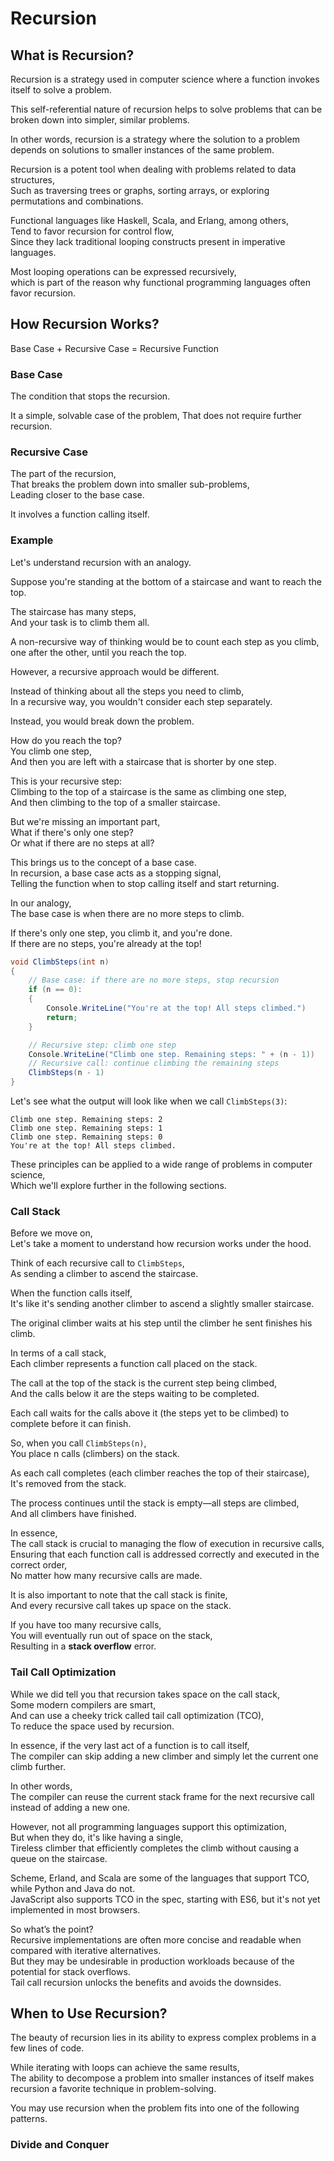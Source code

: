 # Recursion

## What is Recursion?

Recursion is a strategy used in computer science where a function invokes itself to solve a problem.

This self-referential nature of recursion helps to solve problems that can be broken down into simpler, similar problems.

In other words, recursion is a strategy where the solution to a problem depends on solutions to smaller instances of the same problem.

Recursion is a potent tool when dealing with problems related to data structures,  
Such as traversing trees or graphs, sorting arrays, or exploring permutations and combinations.

Functional languages like Haskell, Scala, and Erlang, among others,  
Tend to favor recursion for control flow,  
Since they lack traditional looping constructs present in imperative languages.

Most looping operations can be expressed recursively,  
which is part of the reason why functional programming languages often favor recursion.

## How Recursion Works?

Base Case + Recursive Case = Recursive Function

### Base Case

The condition that stops the recursion.

It a simple, solvable case of the problem,
That does not require further recursion.

### Recursive Case

The part of the recursion,  
That breaks the problem down into smaller sub-problems,  
Leading closer to the base case.

It involves a function calling itself.

### Example

Let's understand recursion with an analogy.

Suppose you're standing at the bottom of a staircase and want to reach the top.

The staircase has many steps,  
And your task is to climb them all.

A non-recursive way of thinking would be to count each step as you climb, one after the other, until you reach the top.

However, a recursive approach would be different.

Instead of thinking about all the steps you need to climb,  
In a recursive way, you wouldn't consider each step separately.

Instead, you would break down the problem.

How do you reach the top?  
You climb one step,  
And then you are left with a staircase that is shorter by one step.

This is your recursive step:  
Climbing to the top of a staircase is the same as climbing one step,  
And then climbing to the top of a smaller staircase.

But we're missing an important part,  
What if there's only one step?  
Or what if there are no steps at all?

This brings us to the concept of a base case.  
In recursion, a base case acts as a stopping signal,  
Telling the function when to stop calling itself and start returning.

In our analogy,  
The base case is when there are no more steps to climb.

If there's only one step, you climb it, and you're done.  
If there are no steps, you're already at the top!

```cs
void ClimbSteps(int n)
{
    // Base case: if there are no more steps, stop recursion
    if (n == 0):
    {
        Console.WriteLine("You're at the top! All steps climbed.")
        return;
    }

    // Recursive step: climb one step
    Console.WriteLine("Climb one step. Remaining steps: " + (n - 1))
    // Recursive call: continue climbing the remaining steps
    ClimbSteps(n - 1)
}
```

Let's see what the output will look like when we call `ClimbSteps(3)`:

```console
Climb one step. Remaining steps: 2
Climb one step. Remaining steps: 1
Climb one step. Remaining steps: 0
You're at the top! All steps climbed.
```

These principles can be applied to a wide range of problems in computer science,  
Which we'll explore further in the following sections.

### Call Stack

Before we move on,  
Let's take a moment to understand how recursion works under the hood.

Think of each recursive call to `ClimbSteps`,  
As sending a climber to ascend the staircase.

When the function calls itself,  
It's like it's sending another climber to ascend a slightly smaller staircase.

The original climber waits at his step until the climber he sent finishes his climb.

In terms of a call stack,  
Each climber represents a function call placed on the stack.

The call at the top of the stack is the current step being climbed,  
And the calls below it are the steps waiting to be completed.

Each call waits for the calls above it (the steps yet to be climbed) to complete before it can finish.

So, when you call `ClimbSteps(n)`,  
You place n calls (climbers) on the stack.

As each call completes (each climber reaches the top of their staircase),  
It's removed from the stack.

The process continues until the stack is empty—all steps are climbed,  
And all climbers have finished.

In essence,  
The call stack is crucial to managing the flow of execution in recursive calls,  
Ensuring that each function call is addressed correctly and executed in the correct order,  
No matter how many recursive calls are made.

It is also important to note that the call stack is finite,  
And every recursive call takes up space on the stack.

If you have too many recursive calls,  
You will eventually run out of space on the stack,  
Resulting in a **stack overflow** error.

### Tail Call Optimization

While we did tell you that recursion takes space on the call stack,  
Some modern compilers are smart,  
And can use a cheeky trick called tail call optimization (TCO),  
To reduce the space used by recursion.

In essence, if the very last act of a function is to call itself,  
The compiler can skip adding a new climber and simply let the current one climb further.

In other words,  
The compiler can reuse the current stack frame for the next recursive call instead of adding a new one.

However, not all programming languages support this optimization,  
But when they do, it's like having a single,  
Tireless climber that efficiently completes the climb without causing a queue on the staircase.

Scheme, Erland, and Scala are some of the languages that support TCO, while Python and Java do not.  
JavaScript also supports TCO in the spec, starting with ES6, but it's not yet implemented in most browsers.

So what’s the point?  
Recursive implementations are often more concise and readable when compared with iterative alternatives.  
But they may be undesirable in production workloads because of the potential for stack overflows.  
Tail call recursion unlocks the benefits and avoids the downsides.

## When to Use Recursion?

The beauty of recursion lies in its ability to express complex problems in a few lines of code.

While iterating with loops can achieve the same results,  
The ability to decompose a problem into smaller instances of itself makes recursion a favorite technique in problem-solving.

You may use recursion when the problem fits into one of the following patterns.

### Divide and Conquer
